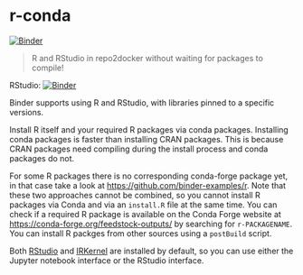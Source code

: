# r-conda

[![Binder](https://mybinder.org/badge_logo.svg)](https://mybinder.org/v2/gh/raynamharris/r-conda-weather/master?urlpath=rstudio)

> R and RStudio in repo2docker without waiting for packages to compile!


RStudio: [![Binder](http://mybinder.org/badge_logo.svg)](https://mybinder.org/v2/gh/raynamharris/r-conda-weather/master?urlpath=rstudio)

Binder supports using R and RStudio, with libraries pinned to a specific versions.

Install R itself and your required R packages via conda packages. Installing conda packages is faster than
installing CRAN packages. This is because CRAN packages need compiling during the install process and conda
packages do not.

For some R packages there is no corresponding conda-forge package yet, in that case take a look at https://github.com/binder-examples/r. Note that these two approaches cannot be combined, so you cannot install R packages via Conda and via an `install.R` file at the same time. You can check if a required R package is available on the Conda Forge website at https://conda-forge.org/feedstock-outputs/ by searching for `r-PACKAGENAME`. You can install R packges from other sources using a `postBuild` script.

Both [RStudio](https://www.rstudio.com/) and [IRKernel](https://irkernel.github.io/)
are installed by default, so you can use either the Jupyter notebook interface or
the RStudio interface.
